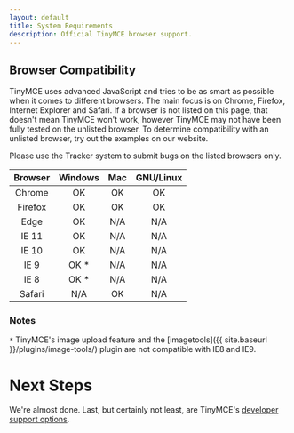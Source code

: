```yaml
---
layout: default
title: System Requirements
description: Official TinyMCE browser support.
---
```


## Browser Compatibility

TinyMCE uses advanced JavaScript and tries to be as smart as possible when it comes to different browsers. The main focus is on Chrome, Firefox, Internet Explorer and Safari. If a browser is not listed on this page, that doesn't mean TinyMCE won't work, however TinyMCE may not have been fully tested on the unlisted browser. To determine compatibility with an unlisted browser, try out the examples on our website.

Please use the Tracker system to submit bugs on the listed browsers only.

|Browser | Windows | Mac | GNU/Linux |
|:------:|:-------:|:---:|:---------:|
|Chrome  | OK      | OK  | OK |
|Firefox | OK      | OK  | OK |
|Edge    | OK      | N/A | N/A |
|IE 11   | OK      | N/A | N/A |
|IE 10   | OK      | N/A | N/A |
|IE 9    | OK *    | N/A | N/A |
|IE 8    | OK *    | N/A | N/A |
|Safari  | N/A     | OK  | N/A |

### Notes

`*` TinyMCE's image upload feature and the [imagetools]({{ site.baseurl }}/plugins/image-tools/) plugin are not compatible with IE8 and IE9.


# Next Steps

We're almost done. Last, but certainly not least, are TinyMCE's [developer support options](../getting-support).
